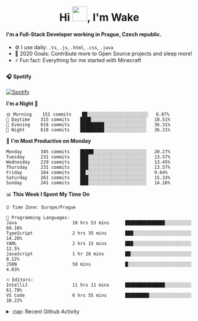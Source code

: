 <h1 align="center">Hi <img src="https://raw.githubusercontent.com/MrWakeCZ/MrWakeCZ/master/Hi.gif" width="40px" />, I'm Wake</h1>

#### I'm a Full-Stack Developer working in Prague, Czech republic.
- ⚙️ I use daily: `.ts`, `.js`, `.html`, `.css`, `.java`
- 🥅 2020 Goals: Contribute more to Open Source projects and sleep more!
- ⚡ Fun fact: Everything for me started with Minecraft

#### 🎧 Spotify
[![Spotify](https://novatorem-delta-eight.vercel.app/api/spotify)](https://open.spotify.com/user/wakeecz)

<!--START_SECTION:waka-->
**I'm a Night 🦉** 

```text
🌞 Morning    151 commits    ██░░░░░░░░░░░░░░░░░░░░░░░   8.87% 
🌆 Daytime    315 commits    ████░░░░░░░░░░░░░░░░░░░░░   18.51% 
🌃 Evening    618 commits    █████████░░░░░░░░░░░░░░░░   36.31% 
🌙 Night      618 commits    █████████░░░░░░░░░░░░░░░░   36.31%

```
📅 **I'm Most Productive on Monday** 

```text
Monday       345 commits    █████░░░░░░░░░░░░░░░░░░░░   20.27% 
Tuesday      231 commits    ███░░░░░░░░░░░░░░░░░░░░░░   13.57% 
Wednesday    229 commits    ███░░░░░░░░░░░░░░░░░░░░░░   13.45% 
Thursday     231 commits    ███░░░░░░░░░░░░░░░░░░░░░░   13.57% 
Friday       164 commits    ██░░░░░░░░░░░░░░░░░░░░░░░   9.64% 
Saturday     261 commits    ███░░░░░░░░░░░░░░░░░░░░░░   15.33% 
Sunday       241 commits    ███░░░░░░░░░░░░░░░░░░░░░░   14.16%

```


📊 **This Week I Spent My Time On** 

```text
⌚︎ Time Zone: Europe/Prague

💬 Programming Languages: 
Java                     10 hrs 53 mins      ███████████████░░░░░░░░░░   60.16% 
TypeScript               2 hrs 35 mins       ███░░░░░░░░░░░░░░░░░░░░░░   14.26% 
YAML                     2 hrs 15 mins       ███░░░░░░░░░░░░░░░░░░░░░░   12.5% 
JavaScript               1 hr 28 mins        ██░░░░░░░░░░░░░░░░░░░░░░░   8.12% 
JSON                     50 mins             █░░░░░░░░░░░░░░░░░░░░░░░░   4.63%

🔥 Editors: 
IntelliJ                 11 hrs 11 mins      ███████████████░░░░░░░░░░   61.78% 
VS Code                  6 hrs 55 mins       █████████░░░░░░░░░░░░░░░░   38.22%

```


<!--END_SECTION:waka-->

<details>
  <summary>:zap: Recent Github Activity</summary>

<!--START_SECTION:activity-->
1. 🗣 Commented on [#14](https://github.com/craftmania-cz/craftmanager/issues/14) in [craftmania-cz/craftmanager](https://github.com/craftmania-cz/craftmanager)
2. 🎉 Merged PR [#2](https://github.com/craftmania-cz/craftcore/pull/2) in [craftmania-cz/craftcore](https://github.com/craftmania-cz/craftcore)
3. 🎉 Merged PR [#7](https://github.com/craftmania-cz/craftlobby/pull/7) in [craftmania-cz/craftlobby](https://github.com/craftmania-cz/craftlobby)
4. ❌ Closed PR [#88](https://github.com/waked-cz/corgi/pull/88) in [waked-cz/corgi](https://github.com/waked-cz/corgi)
5. 🗣 Commented on [#6](https://github.com/craftmania-cz/craftlobby/issues/6) in [craftmania-cz/craftlobby](https://github.com/craftmania-cz/craftlobby)
<!--END_SECTION:activity-->

</details>

